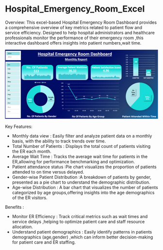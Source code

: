 # Hospital_Emergency_Room_Excel

Overview:
This excel-based Hospital Emergency Room Dashboard provides a comprehensive overview of key metrics related to patient flow and service efficiency.
Designed to help hospital administrators and healthcare professionals monitor the performance of their emergency room ,this interactive dashboard offers insights into patient numbers,wait time.

![image alt](https://github.com/Vijay-Dhok/Hospital_Emergency_Room_Excel/blob/8674c39b85029401d30c72e6dcd805bd94b870cc/New_Dashboard.png)
        
Key Features:
* Monthly data view : Easily filter and analyze patient data on a monthly basis, with the ability to track trends over time.
* Total Number of Patients : Displays the total count of patients visiting the ER each month.
* Average Wait Time : Tracks the average wait time for patients in the ER,allowing for performance benchmarking and optimization.
* Patient attendance status :Pie chart visualizes the proportion of patients attended to on time versus delayed.
* Gender-wise Patient Distribution :A breakdown of patients by gender, presented as a pie chart to understand the demographic distribution.
* Age-wise Distribution : A bar chart that visualizes the number of patients categorized by age groups,offering insights into the age demographics of the ER visitors.
  
Benefits :
* Monitor ER Efficiency : Track critical metrics such as wait times and service delays ,helping to optimize patient care and staff resource allocation.
* Understand patient demographics : Easily identify patterns in patients demographics (age,gender) ,which can inform better decision-making for patient care and ER staffing.

